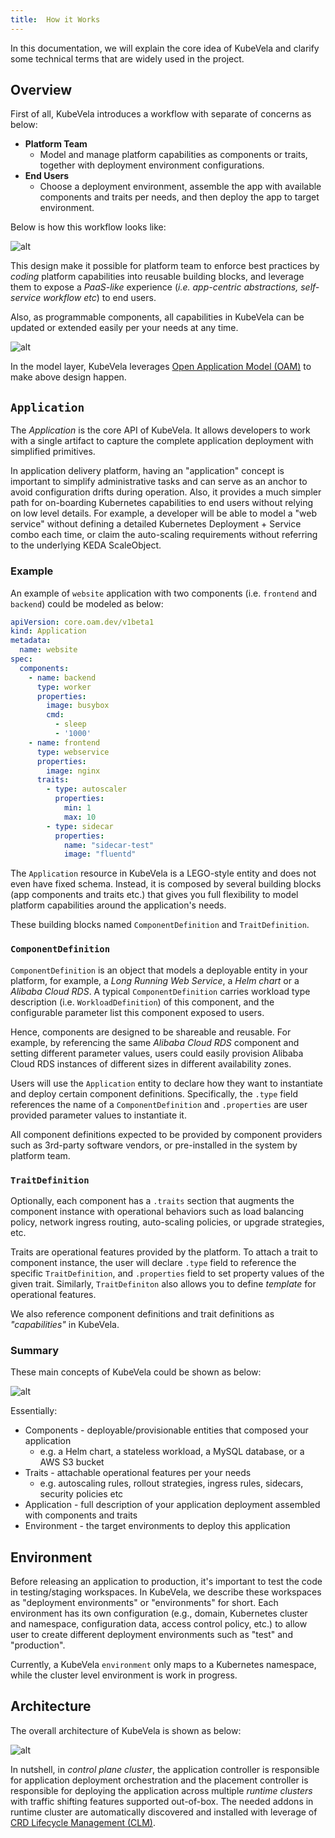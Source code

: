 ```yaml
---
title:  How it Works
---
```


In this documentation, we will explain the core idea of KubeVela and clarify some technical terms that are widely used in the project.

## Overview

First of all, KubeVela introduces a workflow with separate of concerns as below:
- **Platform Team**
  - Model and manage platform capabilities as components or traits, together with deployment environment configurations.
- **End Users**
  - Choose a deployment environment, assemble the app with available components and traits per needs, and then deploy the app to target environment.

Below is how this workflow looks like:

![alt](resources/how-it-works.png)

This design make it possible for platform team to enforce best practices by *coding* platform capabilities into reusable building blocks, and leverage them to expose a *PaaS-like* experience (*i.e. app-centric abstractions, self-service workflow etc*) to end users.

Also, as programmable components, all capabilities in KubeVela can be updated or extended easily per your needs at any time.

![alt](resources/what-is-kubevela.png)

In the model layer, KubeVela leverages [Open Application Model (OAM)](https://oam.dev) to make above design happen.

## `Application`

The *Application* is the core API of KubeVela. It allows developers to work with a single artifact to capture the complete application deployment with simplified primitives.

In application delivery platform, having an "application" concept is important to simplify administrative tasks and can serve as an anchor to avoid configuration drifts during operation. Also, it provides a much simpler path for on-boarding Kubernetes capabilities to end users without relying on low level details. For example, a developer will be able to model a "web service" without defining a detailed Kubernetes Deployment + Service combo each time, or claim the auto-scaling requirements without referring to the underlying KEDA ScaleObject.

### Example

An example of `website` application with two components (i.e. `frontend` and `backend`) could be modeled as below:

```yaml
apiVersion: core.oam.dev/v1beta1
kind: Application
metadata:
  name: website
spec:
  components:
    - name: backend
      type: worker
      properties:
        image: busybox
        cmd:
          - sleep
          - '1000'
    - name: frontend
      type: webservice
      properties:
        image: nginx
      traits:
        - type: autoscaler
          properties:
            min: 1
            max: 10
        - type: sidecar
          properties:
            name: "sidecar-test"
            image: "fluentd"
```

The `Application` resource in KubeVela is a LEGO-style entity and does not even have fixed schema. Instead, it is composed by several building blocks (app components and traits etc.) that gives you full flexibility to model platform capabilities around the application's needs.

These building blocks named `ComponentDefinition` and `TraitDefinition`.

### `ComponentDefinition`

`ComponentDefinition` is an object that models a deployable entity in your platform, for example, a *Long Running Web Service*, a *Helm chart* or a *Alibaba Cloud RDS*. A typical `ComponentDefinition` carries workload type description (i.e. `WorkloadDefinition`) of this component, and the configurable parameter list this component exposed to users.

Hence, components are designed to be shareable and reusable. For example, by referencing the same *Alibaba Cloud RDS* component and setting different parameter values, users could easily provision Alibaba Cloud RDS instances of different sizes in different availability zones.

Users will use the `Application` entity to declare how they want to instantiate and deploy certain component definitions. Specifically, the `.type` field references the name of a `ComponentDefinition` and `.properties` are user provided parameter values to instantiate it. 

All component definitions expected to be provided by component providers such as 3rd-party software vendors, or pre-installed in the system by platform team.

### `TraitDefinition`

Optionally, each component has a `.traits` section that augments the component instance with operational behaviors such as load balancing policy, network ingress routing, auto-scaling policies, or upgrade strategies, etc.

Traits are operational features provided by the platform. To attach a trait to component instance, the user will declare `.type` field to reference the specific `TraitDefinition`, and `.properties` field to set property values of the given trait. Similarly, `TraitDefiniton` also allows you to define *template* for operational features.

We also reference component definitions and trait definitions as *"capabilities"* in KubeVela. 

### Summary

These main concepts of KubeVela could be shown as below:

![alt](resources/concepts.png)

Essentially:
- Components - deployable/provisionable entities that composed your application
  - e.g. a Helm chart, a stateless workload, a MySQL database, or a AWS S3 bucket
- Traits - attachable operational features per your needs
  - e.g. autoscaling rules, rollout strategies, ingress rules, sidecars, security policies etc
- Application - full description of your application deployment assembled with components and traits
- Environment - the target environments to deploy this application

## Environment
Before releasing an application to production, it's important to test the code in testing/staging workspaces. In KubeVela, we describe these workspaces as "deployment environments" or "environments" for short. Each environment has its own configuration (e.g., domain, Kubernetes cluster and namespace, configuration data, access control policy, etc.) to allow user to create different deployment environments such as "test" and "production".

Currently, a KubeVela `environment` only maps to a Kubernetes namespace, while the cluster level environment is work in progress.

## Architecture

The overall architecture of KubeVela is shown as below:

![alt](resources/arch.png)

In nutshell, in *control plane cluster*, the application controller is responsible for application deployment orchestration and the placement controller is responsible for deploying the application across multiple *runtime clusters* with traffic shifting features supported out-of-box. The needed addons in runtime cluster are automatically discovered and installed with leverage of [CRD Lifecycle Management (CLM)](https://github.com/cloudnativeapp/CLM).
